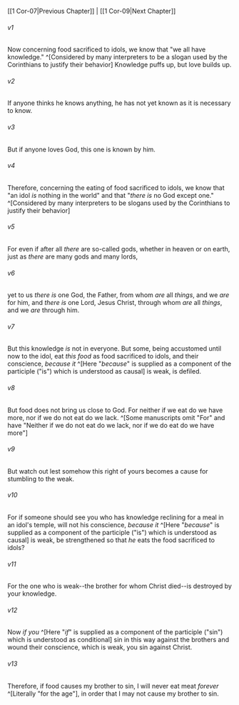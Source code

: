 ﻿---
aliases:
  - 1 Corinthians 8
---

[[1 Cor-07|Previous Chapter]] | [[1 Cor-09|Next Chapter]]

###### v1
Now concerning food sacrificed to idols, we know that "we all have knowledge." ^[Considered by many interpreters to be a slogan used by the Corinthians to justify their behavior] Knowledge puffs up, but love builds up.

###### v2
If anyone thinks he knows anything, he has not yet known as it is necessary to know.

###### v3
But if anyone loves God, this one is known by him.

###### v4
Therefore, concerning the eating of food sacrificed to idols, we know that "an idol _is_ nothing in the world" and that "_there is_ no God except one." ^[Considered by many interpreters to be slogans used by the Corinthians to justify their behavior]

###### v5
For even if after all _there_ are so-called gods, whether in heaven or on earth, just as _there_ are many gods and many lords,

###### v6
yet to us _there is_ one God, the Father,
from whom _are_ all _things_, and we _are_ for him,
and _there is_ one Lord, Jesus Christ,
through whom _are_ all _things_, and we _are_ through him.

###### v7
But this knowledge _is_ not in everyone. But some, being accustomed until now to the idol, eat _this food_ as food sacrificed to idols, and their conscience, _because it_ ^[Here "_because_" is supplied as a component of the participle ("is") which is understood as causal] is weak, is defiled.

###### v8
But food does not bring us close to God. For neither if we eat do we have more, nor if we do not eat do we lack. ^[Some manuscripts omit "For" and have "Neither if we do not eat do we lack, nor if we do eat do we have more"]

###### v9
But watch out lest somehow this right of yours becomes a cause for stumbling to the weak.

###### v10
For if someone should see you who has knowledge reclining for a meal in an idol's temple, will not his conscience, _because it_ ^[Here "_because_" is supplied as a component of the participle ("is") which is understood as causal] is weak, be strengthened so that _he_ eats the food sacrificed to idols?

###### v11
For the one who is weak--the brother for whom Christ died--is destroyed by your knowledge.

###### v12
Now _if you_ ^[Here "_if_" is supplied as a component of the participle ("sin") which is understood as conditional] sin in this way against the brothers and wound their conscience, which is weak, you sin against Christ.

###### v13
Therefore, if food causes my brother to sin, I will never eat meat _forever_ ^[Literally "for the age"], in order that I may not cause my brother to sin.